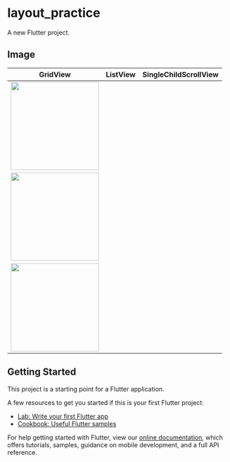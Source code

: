 # layout_practice

A new Flutter project.

## Image

|GridView|ListView|SingleChildScrollView|
|---|---|---|
|<img src="https://user-images.githubusercontent.com/92189386/160115391-de255e62-6164-4b3c-a86e-0ce03db3eb44.png" width = "200">|
|<img src="https://user-images.githubusercontent.com/92189386/160115490-b9ce13eb-b311-4df0-a8a5-5799857b0c2e.png" width = "200">|
|<img src="https://user-images.githubusercontent.com/92189386/160115502-4b73a14d-7ad4-45c7-b0a6-c361139307cc.png" width = "200">|

## Getting Started

This project is a starting point for a Flutter application.

A few resources to get you started if this is your first Flutter project:

- [Lab: Write your first Flutter app](https://flutter.dev/docs/get-started/codelab)
- [Cookbook: Useful Flutter samples](https://flutter.dev/docs/cookbook)

For help getting started with Flutter, view our
[online documentation](https://flutter.dev/docs), which offers tutorials,
samples, guidance on mobile development, and a full API reference.
